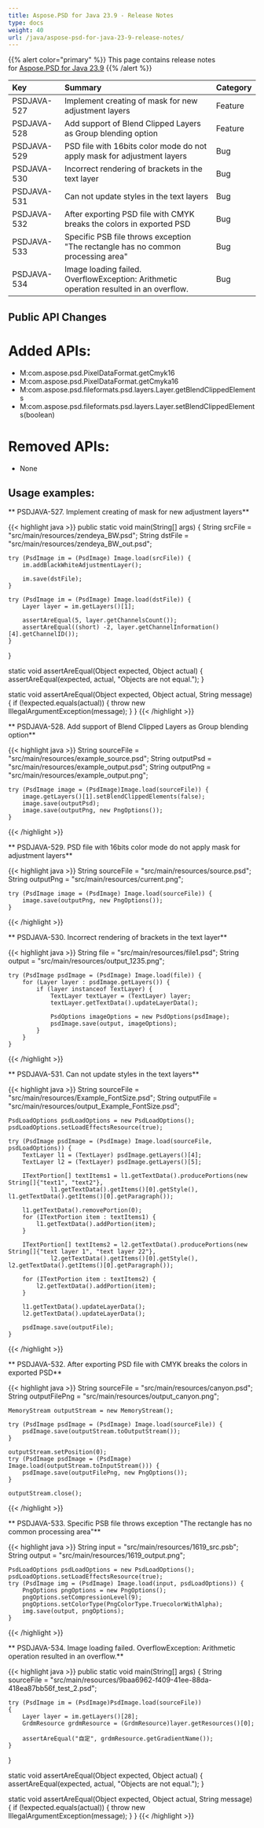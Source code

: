 ```yaml
---
title: Aspose.PSD for Java 23.9 - Release Notes
type: docs
weight: 40
url: /java/aspose-psd-for-java-23-9-release-notes/
---
```


{{% alert color="primary" %}} This page contains release notes for [Aspose.PSD for Java 23.9](https://downloads.aspose.com/psd/java/new-releases/aspose.psd-for-java-23.9/) {{% /alert %}}

| **Key**     | **Summary**                                                                                                                                      | **Category** |
|:------------|:-------------------------------------------------------------------------------------------------------------------------------------------------|:-------------|
| PSDJAVA-527 | Implement creating of mask for new adjustment layers                                                                                             |    Feature   |
| PSDJAVA-528 | Add support of Blend Clipped Layers as Group blending option                                                                                     |    Feature   |
| PSDJAVA-529 | PSD file with 16bits color mode do not apply mask for adjustment layers                                                                          |      Bug     |
| PSDJAVA-530 | Incorrect rendering of brackets in the text layer                                                                                                |      Bug     |
| PSDJAVA-531 | Can not update styles in the text layers                                                                                                         |      Bug     |
| PSDJAVA-532 | After exporting PSD file with CMYK breaks the colors in exported PSD                                                                             |      Bug     |
| PSDJAVA-533 | Specific PSB file throws exception "The rectangle has no common processing area"                                                                 |      Bug     |
| PSDJAVA-534 | Image loading failed. OverflowException: Arithmetic operation resulted in an overflow.                                                           |      Bug     |

## **Public API Changes**
# **Added APIs:**

- M:com.aspose.psd.PixelDataFormat.getCmyk16
- M:com.aspose.psd.PixelDataFormat.getCmyka16
- M:com.aspose.psd.fileformats.psd.layers.Layer.getBlendClippedElements
- M:com.aspose.psd.fileformats.psd.layers.Layer.setBlendClippedElements(boolean)

# **Removed APIs:**

- None

## **Usage examples:**

** PSDJAVA-527. Implement creating of mask for new adjustment layers**

{{< highlight java >}}
public static void main(String[] args) {
    String srcFile = "src/main/resources/zendeya_BW.psd";
    String dstFile = "src/main/resources/zendeya_BW_out.psd";

    try (PsdImage im = (PsdImage) Image.load(srcFile)) {
        im.addBlackWhiteAdjustmentLayer();

        im.save(dstFile);
    }

    try (PsdImage im = (PsdImage) Image.load(dstFile)) {
        Layer layer = im.getLayers()[1];

        assertAreEqual(5, layer.getChannelsCount());
        assertAreEqual((short) -2, layer.getChannelInformation()[4].getChannelID());
    }
}

static void assertAreEqual(Object expected, Object actual) {
    assertAreEqual(expected, actual, "Objects are not equal.");
}

static void assertAreEqual(Object expected, Object actual, String message) {
    if (!expected.equals(actual)) {
        throw new IllegalArgumentException(message);
    }
}
{{< /highlight >}}

** PSDJAVA-528. Add support of Blend Clipped Layers as Group blending option**

{{< highlight java >}}
    String sourceFile = "src/main/resources/example_source.psd";
    String outputPsd = "src/main/resources/example_output.psd";
    String outputPng = "src/main/resources/example_output.png";

    try (PsdImage image = (PsdImage)Image.load(sourceFile)) {
        image.getLayers()[1].setBlendClippedElements(false);
        image.save(outputPsd);
        image.save(outputPng, new PngOptions());
    }
{{< /highlight >}}


** PSDJAVA-529. PSD file with 16bits color mode do not apply mask for adjustment layers**

{{< highlight java >}}
	String sourceFile = "src/main/resources/source.psd";
    String outputPng = "src/main/resources/current.png";

    try (PsdImage image = (PsdImage) Image.load(sourceFile)) {
        image.save(outputPng, new PngOptions());
    }
{{< /highlight >}}


** PSDJAVA-530. Incorrect rendering of brackets in the text layer**

{{< highlight java >}}
    String file = "src/main/resources/file1.psd";
    String output = "src/main/resources/output_1235.png";

    try (PsdImage psdImage = (PsdImage) Image.load(file)) {
        for (Layer layer : psdImage.getLayers()) {
            if (layer instanceof TextLayer) {
                TextLayer textLayer = (TextLayer) layer;
                textLayer.getTextData().updateLayerData();

                PsdOptions imageOptions = new PsdOptions(psdImage);
                psdImage.save(output, imageOptions);
            }
        }
    }
{{< /highlight >}}


** PSDJAVA-531. Can not update styles in the text layers**

{{< highlight java >}}
    String sourceFile = "src/main/resources/Example_FontSize.psd";
    String outputFile = "src/main/resources/output_Example_FontSize.psd";

    PsdLoadOptions psdLoadOptions = new PsdLoadOptions();
    psdLoadOptions.setLoadEffectsResource(true);

    try (PsdImage psdImage = (PsdImage) Image.load(sourceFile, psdLoadOptions)) {
        TextLayer l1 = (TextLayer) psdImage.getLayers()[4];
        TextLayer l2 = (TextLayer) psdImage.getLayers()[5];

        ITextPortion[] textItems1 = l1.getTextData().producePortions(new String[]{"text1", "text2"},
                l1.getTextData().getItems()[0].getStyle(), l1.getTextData().getItems()[0].getParagraph());

        l1.getTextData().removePortion(0);
        for (ITextPortion item : textItems1) {
            l1.getTextData().addPortion(item);
        }

        ITextPortion[] textItems2 = l2.getTextData().producePortions(new String[]{"text layer 1", "text layer 22"},
                l2.getTextData().getItems()[0].getStyle(), l2.getTextData().getItems()[0].getParagraph());

        for (ITextPortion item : textItems2) {
            l2.getTextData().addPortion(item);
        }

        l1.getTextData().updateLayerData();
        l2.getTextData().updateLayerData();

        psdImage.save(outputFile);
    }
{{< /highlight >}}


** PSDJAVA-532. After exporting PSD file with CMYK breaks the colors in exported PSD**

{{< highlight java >}}
    String sourceFile = "src/main/resources/canyon.psd";
    String outputFilePng = "src/main/resources/output_canyon.png";

    MemoryStream outputStream = new MemoryStream();

    try (PsdImage psdImage = (PsdImage) Image.load(sourceFile)) {
        psdImage.save(outputStream.toOutputStream());
    }

    outputStream.setPosition(0);
    try (PsdImage psdImage = (PsdImage) Image.load(outputStream.toInputStream())) {
        psdImage.save(outputFilePng, new PngOptions());
    }

    outputStream.close();
{{< /highlight >}}


** PSDJAVA-533. Specific PSB file throws exception "The rectangle has no common processing area"**

{{< highlight java >}}
    String input = "src/main/resources/1619_src.psb";
    String output = "src/main/resources/1619_output.png";

    PsdLoadOptions psdLoadOptions = new PsdLoadOptions();
    psdLoadOptions.setLoadEffectsResource(true);
    try (PsdImage img = (PsdImage) Image.load(input, psdLoadOptions)) {
        PngOptions pngOptions = new PngOptions();
        pngOptions.setCompressionLevel(9);
        pngOptions.setColorType(PngColorType.TruecolorWithAlpha);
        img.save(output, pngOptions);
    }
{{< /highlight >}}


** PSDJAVA-534. Image loading failed. OverflowException: Arithmetic operation resulted in an overflow.**

{{< highlight java >}}
public static void main(String[] args) {
    String sourceFile = "src/main/resources/9baa6962-f409-41ee-88da-418ea87bb56f_test_2.psd";

    try (PsdImage im = (PsdImage)PsdImage.load(sourceFile))
    {
        Layer layer = im.getLayers()[28];
        GrdmResource grdmResource = (GrdmResource)layer.getResources()[0];

        assertAreEqual("自定", grdmResource.getGradientName());
    }

}

static void assertAreEqual(Object expected, Object actual) {
    assertAreEqual(expected, actual, "Objects are not equal.");
}

static void assertAreEqual(Object expected, Object actual, String message) {
    if (!expected.equals(actual)) {
        throw new IllegalArgumentException(message);
    }
}
{{< /highlight >}}